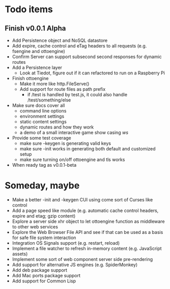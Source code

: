 
# Todo items

## Finish v0.0.1 Alpha

+ Add Persistence object and NoSQL datastore
+ Add expire, cache control and eTag headers to all requests (e.g. fsengine and ottoengine)
+ Confirm Server can support subsecond second responses for dynamic routes
+ Add a Persistence layer
    - Look at Tiedot, figure out if it can refactored to run on a Raspberry Pi
+ Finish ottoengine
    - Make it more like http.FileServe()
    - Add support for route files as path prefix
        + if /test is handled by test.js, it could also handle /test/something/else
+ Make sure docs cover all 
    - command line options
    - environment settings
    - static content settings
    - dynamic routes and how they work
    - a demo of a small interactive game show casing _ws_
+ Provide some test coverage
    - make sure -keygen is generating valid keys
    - make sure -init works in generating both default and customized setup
    - make sure turning on/off ottoengine and tls works
+ When ready tag as v0.0.1-beta


# Someday, maybe

+ Make a better -init and -keygen CUI using come sort of Curses like control
+ Add a page speed like module (e.g. automatic cache control headers, expire and etag; gzip content)
+ Explore a server side xhr object to let ottoengine function as middleware to other web services
+ Explore the Web Browser File API and see if that can be used as a basis for safe file system interaction
+ Integration OS Signals support (e.g. restart, reload)
+ Implement a file watcher to refresh in-memory content (e.g. JavaScript assets)
+ Implement some sort of web component server side pre-rendering
+ Add support for alternative JS engines (e.g. SpiderMonkey)
+ Add deb package support
+ Add Mac ports package support
+ Add support for Common Lisp

